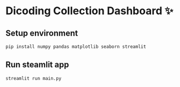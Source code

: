 # Dicoding Collection Dashboard ✨

## Setup environment
```
pip install numpy pandas matplotlib seaborn streamlit
```

## Run steamlit app
```
streamlit run main.py
```